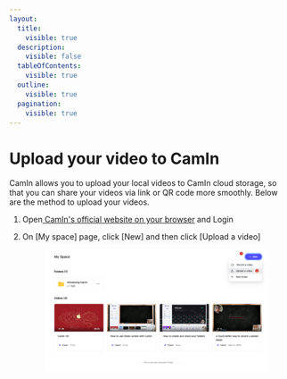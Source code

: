 ```yaml
---
layout:
  title:
    visible: true
  description:
    visible: false
  tableOfContents:
    visible: true
  outline:
    visible: true
  pagination:
    visible: true
---
```


# Upload your video to CamIn

CamIn allows you to upload your local videos to CamIn cloud storage, so that you can share your videos via link or QR code more smoothly. Below are the method to upload your videos.

1. Open[ CamIn's official website on your browser](https://www.camin.net/login) and Login
2.  On \[My space] page, click \[New] and then click \[Upload a video]

    <figure><img src="../.gitbook/assets/image (1) (1) (1).png" alt=""><figcaption></figcaption></figure>

